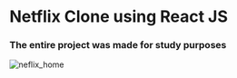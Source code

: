 # Netflix Clone using React JS </br>
### The entire project was made for study purposes


![neflix_home](https://user-images.githubusercontent.com/54181435/124919487-b781ed80-dfcc-11eb-9174-438de7996ef5.PNG)
